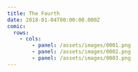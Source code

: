 ```yaml
---
title: The Fourth
date: 2018-01-04T00:00:00.000Z
comic:
  rows:
    - cols:
        - panel: /assets/images/0001.png
        - panel: /assets/images/0002.png
        - panel: /assets/images/0003.png
---
```


